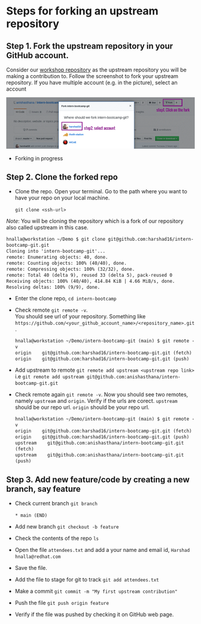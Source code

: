 # Steps for forking an upstream repository

## Step 1\. Fork the upstream repository in your GitHub account.

Consider our [workshop repository](https://github.com/anishasthana/intern-bootcamp-git) as the upstream repository you will be making a contribution to. Follow the screenshot to fork your upstream repository. If you have multiple account (e.g. in the picture), select an account

![Fork upstream repo](/images/fork-repo.gif)

- Forking in progress

## Step 2\. Clone the forked repo

- Clone the repo. Open your terminal. Go to the path where you want to have your repo on your local machine.

  `git clone <ssh-url>`

_Note_: You will be cloning the repository which is a fork of our repository also called upstream in this case.

```
hnalla@workstation ~/Demo $ git clone git@github.com:harshad16/intern-bootcamp-git.git
Cloning into 'intern-bootcamp-git'...
remote: Enumerating objects: 40, done.
remote: Counting objects: 100% (40/40), done.
remote: Compressing objects: 100% (32/32), done.
remote: Total 40 (delta 9), reused 33 (delta 5), pack-reused 0
Receiving objects: 100% (40/40), 414.84 KiB | 4.66 MiB/s, done.
Resolving deltas: 100% (9/9), done.
```

- Enter the clone repo, `cd intern-bootcamp`
- Check remote `git remote -v`.<br>
  You should see url of your repository. Something like<br>
  `https://github.com/<your_github_account_name>/<repository_name>.git`.

  ```
  hnalla@workstation ~/Demo/intern-bootcamp-git (main) $ git remote -v
  origin    git@github.com:harshad16/intern-bootcamp-git.git (fetch)
  origin    git@github.com:harshad16/intern-bootcamp-git.git (push)
  ```

- Add upstream to remote `git remote add upstream <upstream repo link>`<br>
  i.e `git remote add upstream git@github.com:anishasthana/intern-bootcamp-git.git`

- Check remote again `git remote -v`. Now you should see two remotes, namely `upstream` and `origin`. Verify if the urls are corect. `upstream` should be our repo url. `origin` should be your repo url.

  ```
  hnalla@workstation ~/Demo/intern-bootcamp-git (main) $ git remote -v
  origin    git@github.com:harshad16/intern-bootcamp-git.git (fetch)
  origin    git@github.com:harshad16/intern-bootcamp-git.git (push)
  upstream    git@github.com:anishasthana/intern-bootcamp-git.git (fetch)
  upstream    git@github.com:anishasthana/intern-bootcamp-git.git (push)
  ```

## Step 3\. Add new feature/code by creating a new branch, say feature

- Check current branch `git branch`

  `* main (END)`

- Add new branch `git checkout -b feature`

- Check the contents of the repo `ls`

- Open the file `attendees.txt` and add a your name and email id, `Harshad hnalla@redhat.com`

- Save the file.

- Add the file to stage for git to track `git add attendees.txt`

- Make a commit `git commit -m "My first upstream contribution"`

- Push the file `git push origin feature`

- Verify if the file was pushed by checking it on GitHub web page.

